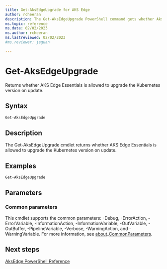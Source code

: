 ```yaml
---
title: Get-AksEdgeUpgrade for AKS Edge
author: rcheeran
description: The Get-AksEdgeUpgrade PowerShell command gets whether AksEdge is allowed to upgrade the Kubernetes version on update.
ms.topic: reference
ms.date: 02/02/2023
ms.author: rcheeran 
ms.lastreviewed: 02/02/2023
#ms.reviewer: jeguan

---
```


# Get-AksEdgeUpgrade

Returns whether AKS Edge Essentials is allowed to upgrade the Kubernetes version on update.

## Syntax

```powershell
Get-AksEdgeUpgrade
```

## Description

The Get-AksEdgeUpgrade cmdlet returns whether AKS Edge Essentials is allowed to upgrade the Kubernetes version on update.


## Examples

```powershell
Get-AksEdgeUpgrade 
```

## Parameters

### Common parameters

This cmdlet supports the common parameters: -Debug, -ErrorAction, -ErrorVariable, -InformationAction, -InformationVariable, -OutVariable, -OutBuffer, -PipelineVariable, -Verbose, -WarningAction, and -WarningVariable. For more information, see [about_CommonParameters](https://go.microsoft.com/fwlink/?LinkID=113216).

## Next steps

[AksEdge PowerShell Reference](./index.md)
